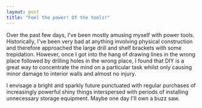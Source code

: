 ```yaml
---
layout: post
title: "Feel the power! Of the tools!"
---
```

Over the past few days, I've been mostly amusing myself with power tools.
Historically, I've been very bad at anything involving physical construction
and therefore approached the large drill and shelf brackets with some
trepidation. However, once I got into the hang of drawing lines in the wrong
place followed by drilling holes in the wrong place, I found that DIY is a
great way to concentrate the mind on a particular task whilst only causing
minor damage to interior walls and almost no injury.

I envisage a bright and sparkly future punctuated with regular purchases of
increasingly powerful shiny things interspersed with periods of installing
unnecessary storage equipment. Maybe one day I'll own a buzz saw.
